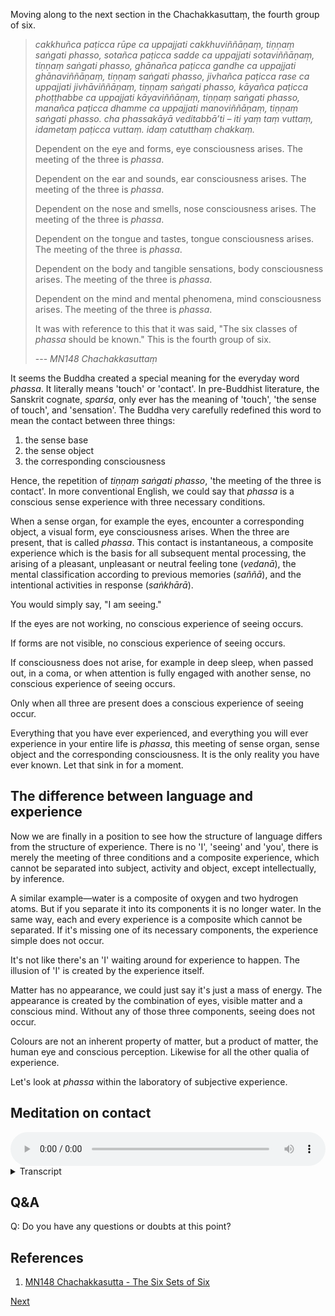 Moving along to the next section in the Chachakkasuttaṃ, the fourth group of six.

> *cakkhuñca paṭicca rūpe ca uppajjati cakkhuviññāṇaṃ, tiṇṇaṃ saṅgati phasso, sotañca paṭicca sadde ca uppajjati sotaviññāṇaṃ, tiṇṇaṃ saṅgati phasso, ghānañca paṭicca gandhe ca uppajjati ghānaviññāṇaṃ, tiṇṇaṃ saṅgati phasso, jivhañca paṭicca rase ca uppajjati jivhāviññāṇaṃ, tiṇṇaṃ saṅgati phasso, kāyañca paṭicca phoṭṭhabbe ca uppajjati kāyaviññāṇaṃ, tiṇṇaṃ saṅgati phasso, manañca paṭicca dhamme ca uppajjati manoviññāṇaṃ, tiṇṇaṃ saṅgati phasso. cha phassakāyā veditabbā’ti – iti yaṃ taṃ vuttaṃ, idametaṃ paṭicca vuttaṃ. idaṃ catutthaṃ chakkaṃ.*
> 
> Dependent on the eye and forms, eye consciousness arises. The meeting of the three is *phassa*.
> 
> Dependent on the ear and sounds, ear consciousness arises. The meeting of the three is *phassa*.
> 
> Dependent on the nose and smells, nose consciousness arises. The meeting of the three is *phassa*.
> 
> Dependent on the tongue and tastes, tongue consciousness arises. The meeting of the three is *phassa*.
> 
> Dependent on the body and tangible sensations, body consciousness arises. The meeting of the three is *phassa*.
> 
> Dependent on the mind and mental phenomena, mind consciousness arises. The meeting of the three is *phassa*.
> 
> It was with reference to this that it was said, "The six classes of *phassa* should be known." This is the fourth group of six.
> 
> --- *MN148 Chachakkasuttaṃ*

It seems the Buddha created a special meaning for the everyday word *phassa*. It literally means 'touch' or 'contact'. In pre-Buddhist literature, the Sanskrit cognate, *sparśa*, only ever has the meaning of 'touch', 'the sense of touch', and 'sensation'. The Buddha very carefully redefined this word to mean the contact between three things:

1. the sense base
2. the sense object
3. the corresponding consciousness

Hence, the repetition of *tiṇṇaṃ saṅgati phasso*, 'the meeting of the three is contact'. In more conventional English, we could say that *phassa* is a conscious sense experience with three necessary conditions.

When a sense organ, for example the eyes, encounter a corresponding object, a visual form, eye consciousness arises. When the three are present, that is called *phassa*. This contact is instantaneous, a composite experience which is the basis for all subsequent mental processing, the arising of a pleasant, unpleasant or neutral feeling tone (*vedanā*), the mental classification according to previous memories (*saññā*), and the intentional activities in response (*saṅkhārā*).

You would simply say, "I am seeing."

If the eyes are not working, no conscious experience of seeing occurs.

If forms are not visible, no conscious experience of seeing occurs.

If consciousness does not arise, for example in deep sleep, when passed out, in a coma, or when attention is fully engaged with another sense, no conscious experience of seeing occurs.

Only when all three are present does a conscious experience of seeing occur.

Everything that you have ever experienced, and everything you will ever experience in your entire life is *phassa*, this meeting of sense organ, sense object and the corresponding consciousness. It is the only reality you have ever known. Let that sink in for a moment.
## The difference between language and experience
Now we are finally in a position to see how the structure of language differs from the structure of experience. There is no 'I', 'seeing' and 'you', there is merely the meeting of three conditions and a composite experience, which cannot be separated into subject, activity and object, except intellectually, by inference.

A similar example—water is a composite of oxygen and two hydrogen atoms. But if you separate it into its components it is no longer water. In the same way, each and every experience is a composite which cannot be separated. If it's missing one of its necessary components, the experience simple does not occur.

It's not like there's an 'I' waiting around for experience to happen. The illusion of 'I' is created by the experience itself.

Matter has no appearance, we could just say it's just a mass of energy. The appearance is created by the combination of eyes, visible matter and a conscious mind. Without any of those three components, seeing does not occur.

Colours are not an inherent property of matter, but a product of matter, the human eye and conscious perception. Likewise for all the other qualia of experience.

Let's look at *phassa* within the laboratory of subjective experience.

## Meditation on contact


<audio controls style="width: 100%; max-width: 600px;">
    <source src="assets/audio/04-04-contact.mp3" type="audio/mpeg">
</audio>



<details>
<summary>Transcript</summary>

Every single conscious experience is what the Buddha called *phassa*, contact.

Contact is the convergence of three conditions, the sense base, the sense object and the corresponding consciousness.

Without these conditions in place, there is no experience to be talked about.

^^^ The fact that you are experiencing something means the three conditions are already in place for experience to occur.

Let's analyse conscious experience of the six sense fields.

Open your eyes if they are closed, and look at something in your visual field.

This conscious experience of seeing is the *phassa* the Buddha was talking about, the coming together of three conditions.

Just for a moment, analyse the three conditions for this visual experience to take place. For this experience to happen, there must be

1. eyes to see
2. forms that are seen
3. eye consciousness, the mind's ability to know sights ^^^

The eyes, by themselves, see nothing. Forms cannot be seen without the eyes. And there is no eye consciousness independent of the eyes and forms. What you are seeing is the composite of the three.

Intellectually you can break them apart, but this is a composite experience, if you remove any one condition, the entire experience ends. Test that out by closing your eyes. Or by looking away at something else.

You are not seeing forms out there, but a very neat composite reconstruction within your own mind.

Pick another experience in the visual field and analyse it according to these three conditions.

Each visual experience consists of one, two, three things.

Spend some time analysing your visual experiences in this way.

---
Pick something that you can hear, an experience in the auditory field.

This too is a composite of three conditions

1. the ear
2. the audible sound vibration
3. ear consciousness, the mind's ability to know sounds ^^^

What you are hearing is not out there, but a reconstruction in your mind. If you remove any one of three conditions, the experience does not occur.

Pick another sound in your environment and perform the same analysis. What are the three conditions?

Spend some time analysing your auditory experiences in this way.

---
Find something in your environment to smell.

This experience of smell is a composite of three conditions.

1. a nose
2. some scented molecules
3. nose consciousness, the mind's ability to know smells ^^^

What you are smelling is not 'out there', but a composite, a reconstruction in the mind which is composed of these three things.

If you remove any one of these three conditions, the experience ends. Test that out by blocking your nose. Or moving away from the smell.

Pick another smell in your environment and perform the same analysis.

Spend some time analysing your olfactory experiences in this way.

---
When you are eating or drinking, pay attention to any taste experience which occurs.

This taste is a composite of three conditions
1. tongue
2. flavoured molecules
3. tongue consciousness, the mind's ability to know flavours ^^^

The taste experience is not in your mouth, it is a reconstruction in the mind, made up of these three components.

If you remove any one of these three conditions, the experience ends. No tongue, no flavours, no tongue consciousness, no tasting.

As you are eating or drinking, keep analysing every taste, identify the three conditions for taste to occur.

Spend some time analysing your taste experiences in this way.

---
Pay attention to some physical sensation that is occurring in your body.

This physical feeling is a composite of three conditions.

1. a body
2. some tangible sensation
3. body consciousness, the mind's ability to know sensations ^^^

What you are feeling is not out there, but a composite reconstruction in the mind, made up of these three things.

If you remove any single condition, the experience ends, or doesn't happen in the first place.

Pick another physical sensation in your body and perform the same analysis. What is this experience of bodily feeling composed of? What are the conditions for it to exist?

Spend some time analysing your tactile experiences in this way.

---
And finally we come to the mind itself. The place where it all happens.

Pay attention to some mental activity. Your mental mood, or a thought. If mental phenomena are changing too fast to analyse, you can create a thought of goodwill and analyse that.

This mental experience is a composite of three things.

1. a mind
2. mental phenomena
3. mind consciousness, the mind's ability to know itself ^^^

If you remove any one of those conditions, the experience ends.

Keep watching your mental experiences and perform the same analysis. What are the necessary conditions for this to occur?

Spend some time analysing your mental experiences in this way.

---
Now come back to open awareness. As often as you are able, pick one experience.

What are three conditions necessary for this conscious experience to occur?

The internal base, the external perceivable object and the corresponding type of consciousness.

Train yourself to be able to do this exercise with any object of experience.

---
If this analysis gets tiring or difficult, come back to simple open awareness for a while, calmly knowing what is happening as it is happening.

You may also find the opposite, that this analysis gives a very powerful boost to the clarity of mindfulness. If that's the case, please continue with it.

---
Keep analysing experiences. Know that for any consciousness experience to arise, there are three necessary conditions. Bring those three conditions to mind.

*tiṇṇaṃ saṅgati phasso*, the meeting of the three is contact.

Keep analysing contact, each conditioned conscious experience.


</details>


## Q&A

Q: Do you have any questions or doubts at this point?
## References
1. <a href="7.1.%20References.html#mn148-chachakkasutta-the-six-sets-of-six">MN148 Chachakkasutta - The Six Sets of Six</a>


<a href="4.5. Creating the World.html">Next</a>

